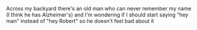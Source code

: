 Across my backyard there's an old man who can never remember my name (I think he has Alzheimer's) and I'm wondering if I should start saying "hey man" instead of "hey Robert" so he doesn't feel bad about it

